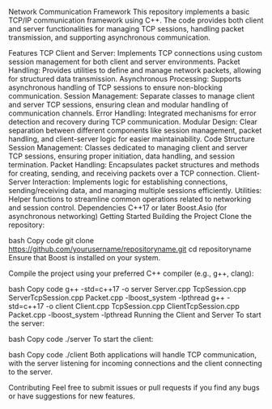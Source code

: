 Network Communication Framework
This repository implements a basic TCP/IP communication framework using C++. The code provides both client and server functionalities for managing TCP sessions, handling packet transmission, and supporting asynchronous communication.

Features
TCP Client and Server: Implements TCP connections using custom session management for both client and server environments.
Packet Handling: Provides utilities to define and manage network packets, allowing for structured data transmission.
Asynchronous Processing: Supports asynchronous handling of TCP sessions to ensure non-blocking communication.
Session Management: Separate classes to manage client and server TCP sessions, ensuring clean and modular handling of communication channels.
Error Handling: Integrated mechanisms for error detection and recovery during TCP communication.
Modular Design: Clear separation between different components like session management, packet handling, and client-server logic for easier maintainability.
Code Structure
Session Management: Classes dedicated to managing client and server TCP sessions, ensuring proper initiation, data handling, and session termination.
Packet Handling: Encapsulates packet structures and methods for creating, sending, and receiving packets over a TCP connection.
Client-Server Interaction: Implements logic for establishing connections, sending/receiving data, and managing multiple sessions efficiently.
Utilities: Helper functions to streamline common operations related to networking and session control.
Dependencies
C++17 or later
Boost.Asio (for asynchronous networking)
Getting Started
Building the Project
Clone the repository:

bash
Copy code
git clone https://github.com/yourusername/repositoryname.git
cd repositoryname
Ensure that Boost is installed on your system.

Compile the project using your preferred C++ compiler (e.g., g++, clang):

bash
Copy code
g++ -std=c++17 -o server Server.cpp TcpSession.cpp ServerTcpSession.cpp Packet.cpp -lboost_system -lpthread
g++ -std=c++17 -o client Client.cpp TcpSession.cpp ClientTcpSession.cpp Packet.cpp -lboost_system -lpthread
Running the Client and Server
To start the server:

bash
Copy code
./server
To start the client:

bash
Copy code
./client
Both applications will handle TCP communication, with the server listening for incoming connections and the client connecting to the server.

Contributing
Feel free to submit issues or pull requests if you find any bugs or have suggestions for new features.
